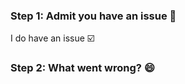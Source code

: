 ### Step 1: Admit you have an issue :slightly_frowning_face:
I do have an issue :ballot_box_with_check:

### Step 2: What went wrong? :smile:
